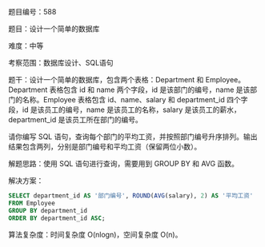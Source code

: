 题目编号：588

题目：设计一个简单的数据库

难度：中等

考察范围：数据库设计、SQL语句

题干：设计一个简单的数据库，包含两个表格：Department 和 Employee。Department 表格包含 id 和 name 两个字段，id 是该部门的编号，name 是该部门的名称。Employee 表格包含 id、name、salary 和 department_id 四个字段，id 是该员工的编号，name 是该员工的名称，salary 是该员工的薪水，department_id 是该员工所在部门的编号。

请你编写 SQL 语句，查询每个部门的平均工资，并按照部门编号升序排列。输出结果包含两列，分别是部门编号和平均工资（保留两位小数）。

解题思路：使用 SQL 语句进行查询，需要用到 GROUP BY 和 AVG 函数。

解决方案：

```sql
SELECT department_id AS '部门编号', ROUND(AVG(salary), 2) AS '平均工资'
FROM Employee
GROUP BY department_id
ORDER BY department_id ASC;
```

算法复杂度：时间复杂度 O(nlogn)，空间复杂度 O(n)。